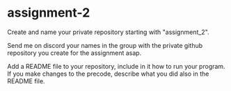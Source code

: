 # assignment-2
Create and name your private repository starting with "assignment_2".

Send me on discord your names in the group with the private github repository you create for the assignment asap.

Add a README file to your repository, include in it how to run your program. If you make changes to the precode, describe what you did also in the README file.

